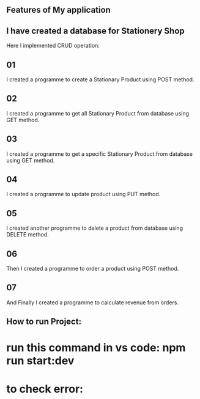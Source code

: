 ## Features of My application

## I have created a database for Stationery Shop

Here I implemented CRUD operation:

## 01

I created a programme to create a Stationary Product using POST method.

## 02

I created a programme to get all Stationary Product from database using GET method.

## 03

I created a programme to get a specific Stationary Product from database using GET method.

## 04

I created a programme to update product using PUT method.

## 05

I created another programme to delete a product from database using DELETE method.

## 06

Then I created a programme to order a product using POST method.

## 07

And Finally I created a programme to calculate revenue from orders.

## How to run Project:

# run this command in vs code: npm run start:dev

# to check error:
